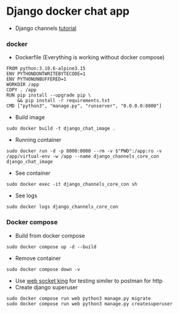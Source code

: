 # Django docker chat app

- Django channels [tutorial](https://www.youtube.com/watch?v=D43IitXdqk0&t=1s)


### docker
 - Dockerfile (Everything is working without docker compose)
```
FROM python:3.10.6-alpine3.15
ENV PYTHONDONTWRITEBYTECODE=1
ENV PYTHONUNBUFFERED=1
WORKDIR /app
COPY . /app
RUN pip install --upgrade pip \
    && pip install -r requirements.txt
CMD ["python3", "manage.py", "runserver", "0.0.0.0:8000"]
```

 - Build image
```
sudo docker build -t django_chat_image .
```
 - Running container

```
sudo docker run -d -p 8000:8000 --rm -v $"PWD":/app:ro -v /app/virtual-env -w /app --name django_channels_core_con django_chat_image
```

 - See container
```
sudo docker exec -it django_channels_core_con sh
```
 - See logs
```
sudo docker logs django_channels_core_con
```
### Docker compose
 - Build from docker compose
```
sudo docker compose up -d --build
```
 - Remove container
```
sudo docker compose down -v
```
 - Use [web socket king](https://websocketking.com/) for testing similer to postman for http
- Create django superuser
```
sudo docker compose run web python3 manage.py migrate
sudo docker compose run web python3 manage.py createsuperuser
```
